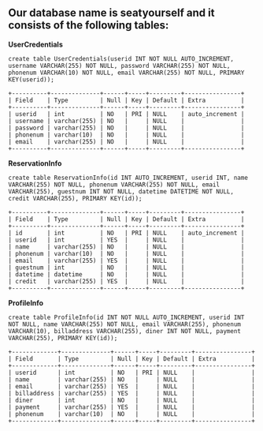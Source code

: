 ## Our database name is seatyourself and it consists of the following tables:

**UserCredentials**

``create table UserCredentials(userid INT NOT NULL AUTO_INCREMENT, username VARCHAR(255) NOT NULL, password VARCHAR(255) NOT NULL, phonenum VARCHAR(10) NOT NULL, email VARCHAR(255) NOT NULL, PRIMARY KEY(userid));``
```
+----------+--------------+------+-----+---------+----------------+
| Field    | Type         | Null | Key | Default | Extra          |
+----------+--------------+------+-----+---------+----------------+
| userid   | int          | NO   | PRI | NULL    | auto_increment |
| username | varchar(255) | NO   |     | NULL    |                |
| password | varchar(255) | NO   |     | NULL    |                |
| phonenum | varchar(10)  | NO   |     | NULL    |                |
| email    | varchar(255) | NO   |     | NULL    |                |
+----------+--------------+------+-----+---------+----------------+
```
**ReservationInfo**

``create table ReservationInfo(id INT AUTO_INCREMENT, userid INT, name VARCHAR(255) NOT NULL, phonenum VARCHAR(255) NOT NULL, email VARCHAR(255), guestnum INT NOT NULL, datetime DATETIME NOT NULL, credit VARCHAR(255), PRIMARY KEY(id));``
```
+----------+--------------+------+-----+---------+----------------+
| Field    | Type         | Null | Key | Default | Extra          |
+----------+--------------+------+-----+---------+----------------+
| id       | int          | NO   | PRI | NULL    | auto_increment |
| userid   | int          | YES  |     | NULL    |                |
| name     | varchar(255) | NO   |     | NULL    |                |
| phonenum | varchar(10)  | NO   |     | NULL    |                |
| email    | varchar(255) | YES  |     | NULL    |                |
| guestnum | int          | NO   |     | NULL    |                |
| datetime | datetime     | NO   |     | NULL    |                |
| credit   | varchar(255) | YES  |     | NULL    |                |
+----------+--------------+------+-----+---------+----------------+
```
**ProfileInfo**

``create table ProfileInfo(id INT NOT NULL AUTO_INCREMENT, userid INT NOT NULL, name VARCHAR(255) NOT NULL, email VARCHAR(255), phonenum VARCHAR(10), billaddress VARCHAR(255), diner INT NOT NULL, payment VARCHAR(255), PRIMARY KEY(id));``
```
+-------------+--------------+------+-----+---------+----------------+
| Field       | Type         | Null | Key | Default | Extra          |
+-------------+--------------+------+-----+---------+----------------+
| userid      | int          | NO   | PRI | NULL    |                |
| name        | varchar(255) | NO   |     | NULL    |                |
| email       | varchar(255) | YES  |     | NULL    |                |
| billaddress | varchar(255) | YES  |     | NULL    |                |
| diner       | int          | NO   |     | NULL    |                |
| payment     | varchar(255) | YES  |     | NULL    |                |
| phonenum    | varchar(10)  | NO   |     | NULL    |                |
+-------------+--------------+------+-----+---------+----------------+
```